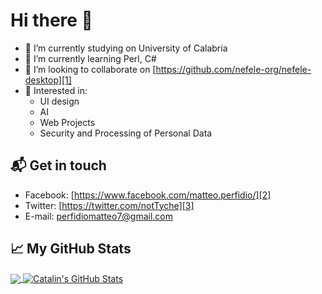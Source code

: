 # Hi there 👋
- 🔭 I’m currently studying on University of Calabria
- 🌱 I’m currently learning Perl, C#
- 👯 I’m looking to collaborate on [https://github.com/nefele-org/nefele-desktop][1]
- 💬 Interested in:
  - UI design
  - AI
  - Web Projects
  - Security and Processing of Personal Data

## 📬 Get in touch
- Facebook: [https://www.facebook.com/matteo.perfidio/][2]
- Twitter: [https://twitter.com/notTyche][3]
- E-mail: [perfidiomatteo7@gmail.com][4]


## &#x1f4c8; My GitHub Stats

<a href="https://github.com/notTyche/notTyche/">
  <img align="center" src="https://github-readme-stats.vercel.app/api/top-langs/?username=notTyche&hide=shell&title_color=ffffff&text_color=c9cacc&icon_color=2bbc8a&bg_color=1d1f21" />
</a>

<a href="https://github.com/notTyche/notTyche">
  <img align="center" src="https://github-readme-stats.vercel.app/api?username=notTyche&show_icons=true&line_height=27&count_private=true&title_color=ffffff&text_color=c9cacc&icon_color=2bbc8a&bg_color=1d1f21" alt="Catalin's GitHub Stats" />
</a>



[1]: https://github.com/nefele-org/nefele-desktop
[2]: https://www.facebook.com/matteo.perfidio/
[3]: https://twitter.com/notTyche
[4]: perfidiomatteo7@gmail.com
